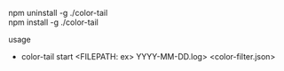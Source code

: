 npm uninstall -g ./color-tail  
npm install -g ./color-tail

usage  

- color-tail start <FILEPATH: ex> YYYY-MM-DD.log> <color-filter.json>